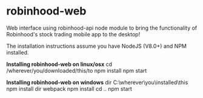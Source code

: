 # robinhood-web

Web interface using robinhood-api node module to bring the functionality of Robinhood's stock trading mobile app to the desktop!

The installation instructions assume you have NodeJS (V8.0+) and NPM installed.  

**Installing robinhood-web on linux/osx**
cd /wherever/you/downloaded/this/to
npm install
npm start

**Installing robinhood-web on windows**
dir C:\wherever\you\installed\this
npm install
dir webpack
npm install
cd ..
npm start
